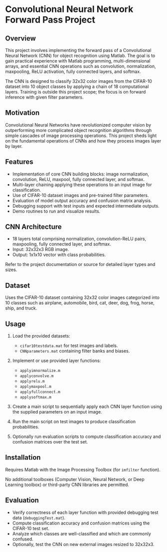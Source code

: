 # Convolutional Neural Network Forward Pass Project

## Overview

This project involves implementing the forward pass of a Convolutional Neural Network (CNN) for object recognition using Matlab. The goal is to gain practical experience with Matlab programming, multi-dimensional arrays, and essential CNN operations such as convolution, normalization, maxpooling, ReLU activation, fully connected layers, and softmax.

The CNN is designed to classify 32x32 color images from the CIFAR-10 dataset into 10 object classes by applying a chain of 18 computational layers. Training is outside this project scope; the focus is on forward inference with given filter parameters.

## Motivation

Convolutional Neural Networks have revolutionized computer vision by outperforming more complicated object recognition algorithms through simple cascades of image processing operations. This project sheds light on the fundamental operations of CNNs and how they process images layer by layer.

## Features

- Implementation of core CNN building blocks: image normalization, convolution, ReLU, maxpool, fully connected layer, and softmax.
- Multi-layer chaining applying these operations to an input image for classification.
- Use of CIFAR-10 dataset images and pre-trained filter parameters.
- Evaluation of model output accuracy and confusion matrix analysis.
- Debugging support with test inputs and expected intermediate outputs.
- Demo routines to run and visualize results.

## CNN Architecture

- 18 layers total comprising normalization, convolution-ReLU pairs, maxpooling, fully connected layer, and softmax.
- Input: 32x32x3 RGB image.
- Output: 1x1x10 vector with class probabilities.

Refer to the project documentation or source for detailed layer types and sizes.

## Dataset

Uses the CIFAR-10 dataset containing 32x32 color images categorized into 10 classes such as airplane, automobile, bird, cat, deer, dog, frog, horse, ship, and truck.

## Usage

1. Load the provided datasets:
   - `cifar10testdata.mat` for test images and labels.
   - `CNNparameters.mat` containing filter banks and biases.

2. Implement or use provided layer functions:
   - `applyimnormalize.m`
   - `applyconvolve.m`
   - `applyrelu.m`
   - `applymaxpool.m`
   - `applyfullconnect.m`
   - `applysoftmax.m`

3. Create a main script to sequentially apply each CNN layer function using the supplied parameters on an input image.

4. Run the main script on test images to produce classification probabilities.

5. Optionally run evaluation scripts to compute classification accuracy and confusion matrices over the test set.

## Installation

Requires Matlab with the Image Processing Toolbox (for `imfilter` function).

No additional toolboxes (Computer Vision, Neural Network, or Deep Learning toolbox) or third-party CNN libraries are permitted.

## Evaluation

- Verify correctness of each layer function with provided debugging test data (`debuggingTest.mat`).
- Compute classification accuracy and confusion matrices using the CIFAR-10 test set.
- Analyze which classes are well-classified and which are commonly confused.
- Optionally, test the CNN on new external images resized to 32x32x3.


